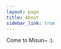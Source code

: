 ```yaml
---
layout: page
title: About
sidebar_link: true
---
```


<p class="message">
  Come to Misun~ :). 
</p>

